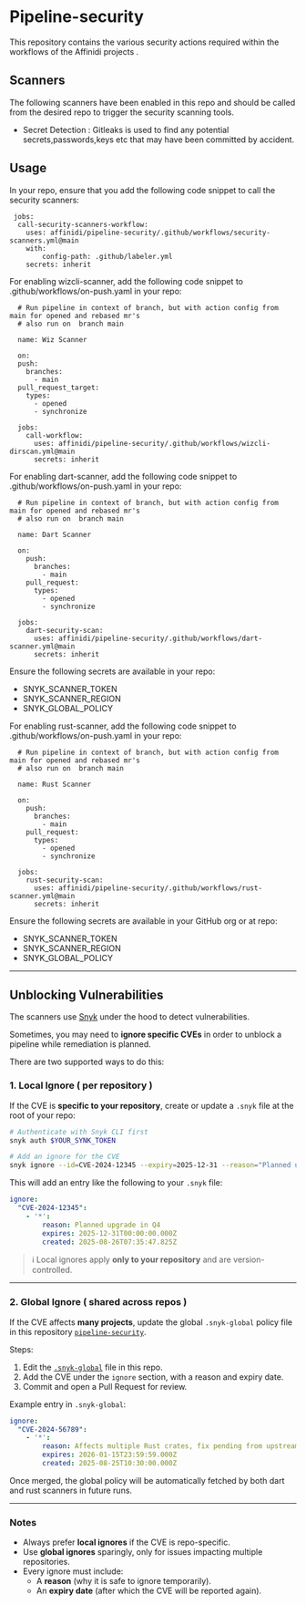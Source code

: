# Pipeline-security
This repository contains the various security actions required within the workflows of the Affinidi projects .

## Scanners 
The following scanners have been enabled in this repo and should be called from the desired repo to trigger the security scanning tools.

* Secret Detection : Gitleaks is used to find any potential secrets,passwords,keys etc that may have been committed by accident. 

## Usage
In your repo, ensure that you add the following code snippet to call the security scanners:

````
 jobs:
  call-security-scanners-workflow:
    uses: affinidi/pipeline-security/.github/workflows/security-scanners.yml@main
    with:
        config-path: .github/labeler.yml
    secrets: inherit    
````

For enabling wizcli-scanner, add the following code snippet to .github/workflows/on-push.yaml in your repo:

````
  # Run pipeline in context of branch, but with action config from main for opened and rebased mr's
  # also run on  branch main

  name: Wiz Scanner

  on:
  push:
    branches:
      - main
  pull_request_target:
    types:
      - opened
      - synchronize

  jobs:
    call-workflow:
      uses: affinidi/pipeline-security/.github/workflows/wizcli-dirscan.yml@main
      secrets: inherit
````

For enabling dart-scanner, add the following code snippet to .github/workflows/on-push.yaml in your repo:

````
  # Run pipeline in context of branch, but with action config from main for opened and rebased mr's
  # also run on  branch main

  name: Dart Scanner

  on:
    push:
      branches:
        - main
    pull_request:
      types:
        - opened
        - synchronize

  jobs:
    dart-security-scan:
      uses: affinidi/pipeline-security/.github/workflows/dart-scanner.yml@main
      secrets: inherit
````

Ensure the following secrets are available in your repo:

  - SNYK_SCANNER_TOKEN
  - SNYK_SCANNER_REGION
  - SNYK_GLOBAL_POLICY

For enabling rust-scanner, add the following code snippet to .github/workflows/on-push.yaml in your repo:

````
  # Run pipeline in context of branch, but with action config from main for opened and rebased mr's
  # also run on  branch main
  
  name: Rust Scanner

  on:
    push:
      branches:
        - main
    pull_request:
      types:
        - opened
        - synchronize

  jobs:
    rust-security-scan:
      uses: affinidi/pipeline-security/.github/workflows/rust-scanner.yml@main
      secrets: inherit
````

Ensure the following secrets are available in your GitHub org or at repo:

  - SNYK_SCANNER_TOKEN
  - SNYK_SCANNER_REGION
  - SNYK_GLOBAL_POLICY

---

## Unblocking Vulnerabilities

The scanners use [Snyk](https://snyk.io) under the hood to detect vulnerabilities.  

Sometimes, you may need to **ignore specific CVEs** in order to unblock a pipeline while remediation is planned.  

There are two supported ways to do this:

### 1. Local Ignore ( per repository )

If the CVE is **specific to your repository**, create or update a `.snyk` file at the root of your repo:

```bash
# Authenticate with Snyk CLI first
snyk auth $YOUR_SYNK_TOKEN

# Add an ignore for the CVE
snyk ignore --id=CVE-2024-12345 --expiry=2025-12-31 --reason="Planned upgrade in Q4"
```

This will add an entry like the following to your `.snyk` file:

```yaml
ignore:
  "CVE-2024-12345":
    - '*':
        reason: Planned upgrade in Q4
        expires: 2025-12-31T00:00:00.000Z
        created: 2025-08-26T07:35:47.825Z
```

> ℹ️ Local ignores apply **only to your repository** and are version-controlled.

---

### 2. Global Ignore ( shared across repos )

If the CVE affects **many projects**, update the global `.snyk-global` policy file in this repository [`pipeline-security`](https://github.com/affinidi/pipeline-security).

Steps:
1. Edit the [`.snyk-global`](./.snyk-global) file in this repo.
2. Add the CVE under the `ignore` section, with a reason and expiry date.
3. Commit and open a Pull Request for review.

Example entry in `.snyk-global`:

```yaml
ignore:
  "CVE-2024-56789":
    - '*':
        reason: Affects multiple Rust crates, fix pending from upstream
        expires: 2026-01-15T23:59:59.000Z
        created: 2025-08-25T10:30:00.000Z
```

Once merged, the global policy will be automatically fetched by both dart and rust scanners in future runs.

---

### Notes

- Always prefer **local ignores** if the CVE is repo-specific.
- Use **global ignores** sparingly, only for issues impacting multiple repositories.
- Every ignore must include:
  - A **reason** (why it is safe to ignore temporarily).
  - An **expiry date** (after which the CVE will be reported again).
